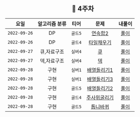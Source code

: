 <div align="center">

## 📅 4주차


|      요일      | 알고리즘 분류 |  티어   |                        문제                        | 내풀이 |
|:------------:|:-------:|:-----:|:------------------------------------------------:| :---:|
| `2022-09-26` |   DP    | `골드5` |  [연속합2](https://www.acmicpc.net/problem/13398)   | [풀이](https://github.com/jangwon3828/Algorithm_Competition-Study/blob/wonjin/4%EC%A3%BC%EC%B0%A8/4%EC%A3%BC%EC%B0%A8_%EC%9B%90%EC%A7%84/%EC%97%B0%EC%86%8D%ED%95%A92.java) |
| `2022-09-26` |   DP    | `골드4` |  [타일채우기 ](https://www.acmicpc.net/problem/2133)  | [풀이](https://github.com/jangwon3828/Algorithm_Competition-Study/blob/wonjin/4%EC%A3%BC%EC%B0%A8/4%EC%A3%BC%EC%B0%A8_%EC%9B%90%EC%A7%84/%ED%83%80%EC%9D%BC%EC%B1%84%EC%9A%B0%EA%B8%B0.java) |
| `2022-09-27` | 큐,자료구조  | `실버4` |   [큐 ](https://www.acmicpc.net/problem/10845)    | [풀이](https://github.com/jangwon3828/Algorithm_Competition-Study/blob/wonjin/4%EC%A3%BC%EC%B0%A8/4%EC%A3%BC%EC%B0%A8_%EC%9B%90%EC%A7%84/%ED%81%90.java) |
| `2022-09-27` | 덱,자료구조  | `실버4` |   [덱 ](https://www.acmicpc.net/problem/10866)    | [풀이](https://github.com/jangwon3828/Algorithm_Competition-Study/blob/wonjin/4%EC%A3%BC%EC%B0%A8/4%EC%A3%BC%EC%B0%A8_%EC%9B%90%EC%A7%84/%EB%8D%B1.java) |
| `2022-09-28` |   구현    | `실버1` | [배열돌리기1 ](https://www.acmicpc.net/problem/16929) | [풀이](https://github.com/jangwon3828/Algorithm_Competition-Study/blob/wonjin/4%EC%A3%BC%EC%B0%A8/4%EC%A3%BC%EC%B0%A8_%EC%9B%90%EC%A7%84/%EB%B0%B0%EC%97%B4%EB%8F%8C%EB%A6%AC%EA%B8%B01.java) |
| `2022-09-28` |   구현    | `실버1` | [배열돌리기3](https://www.acmicpc.net/problem/16935)  | [풀이](https://github.com/jangwon3828/Algorithm_Competition-Study/blob/wonjin/4%EC%A3%BC%EC%B0%A8/4%EC%A3%BC%EC%B0%A8_%EC%9B%90%EC%A7%84/%EB%B0%B0%EC%97%B4%EB%8F%8C%EB%A6%AC%EA%B8%B03.java) |
| `2022-09-28` |   구현    | `골드5` | [배열돌리기2](https://www.acmicpc.net/problem/16927)  | [풀이](https://github.com/jangwon3828/Algorithm_Competition-Study/blob/wonjin/4%EC%A3%BC%EC%B0%A8/4%EC%A3%BC%EC%B0%A8_%EC%9B%90%EC%A7%84/%EB%B0%B0%EC%97%B4%EB%8F%8C%EB%A6%AC%EA%B8%B02.java) |
| `2022-09-28` |   구현    | `골드4` | [주사위굴리기](https://www.acmicpc.net/problem/14499)  | [풀이](https://github.com/jangwon3828/Algorithm_Competition-Study/blob/wonjin/4%EC%A3%BC%EC%B0%A8/4%EC%A3%BC%EC%B0%A8_%EC%9B%90%EC%A7%84/%EC%A3%BC%EC%82%AC%EC%9C%84%EA%B5%B4%EB%A6%AC%EA%B8%B0.java) |
| `2022-09-28` |   구현    | `골드5` |  [톱니바퀴](https://www.acmicpc.net/problem/14891)   | [풀이](https://github.com/jangwon3828/Algorithm_Competition-Study/blob/wonjin/4%EC%A3%BC%EC%B0%A8/4%EC%A3%BC%EC%B0%A8_%EC%9B%90%EC%A7%84/%ED%86%B1%EB%8B%88%EB%B0%94%ED%80%B4.java) |
</div>
